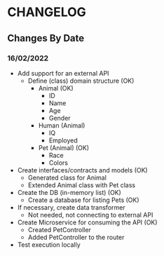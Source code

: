 # CHANGELOG

## Changes By Date

### 16/02/2022

* Add support for an external API
  * Define (class) domain structure (OK)
    * Animal (OK)
      * ID
      * Name
      * Age
      * Gender
    * Human (Animal)
      * IQ
      * Employed
    * Pet (Animal) (OK)
      * Race
      * Colors
 * Create interfaces/contracts and models (OK)
   * Generated class for Animal
   * Extended Animal class with Pet class
 * Create the DB (in-memory list) (OK)
   * Create a database for listing Pets (OK) 
 * If necessary, create data transformer
   * Not needed, not connecting to external API
 * Create Microservice for consuming the API (OK)
   * Created PetController
   * Added PetController to the router
 * Test execution locally